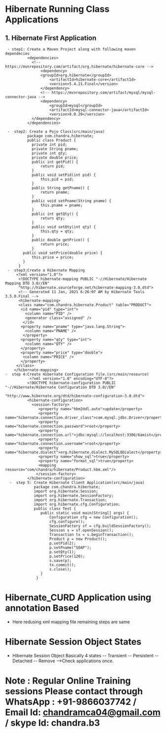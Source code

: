 # Hibernate Running Class Applications
  ## 1. Hibernate First Application
     - step1: Create a Maven Project along with following maven dependecies
              <dependencies>
                <!-- https://mvnrepository.com/artifact/org.hibernate/hibernate-core -->
		            <dependency>
		          	<groupId>org.hibernate</groupId>
		            	<artifactId>hibernate-core</artifactId>
	            		<version>5.4.21.Final</version>
	            	</dependency>
	            	<!-- https://mvnrepository.com/artifact/mysql/mysql-connector-java -->
            		<dependency>
            			<groupId>mysql</groupId>
	             		<artifactId>mysql-connector-java</artifactId>
	            		<version>8.0.20</version>
	          	</dependency>
              </dependencies>
                
     -  step2: Create a Pojo Class(src/main/java)  
              package com.chandra.hibernate;  
              public class Product {  
            	private int pid;  
            	private String pname;  
            	private int qty;  
            	private double price;  
            	public int getPid() {
		            return pid;
	            }
	            public void setPid(int pid) {
            		this.pid = pid;
	            }
            	public String getPname() {
	            	return pname;
            	}
            	public void setPname(String pname) {
             		this.pname = pname;
            	}
	            public int getQty() {
	            	return qty;
            	}
	            public void setQty(int qty) {
	            	this.qty = qty;
	            }
            	public double getPrice() {
	            	return price;
	            }
          	public void setPrice(double price) {
          		this.price = price;
          	}
          }  
     -  step3:Create a Hibernate Mapping  
         <?xml version="1.0"?>
          <!DOCTYPE hibernate-mapping PUBLIC "-//Hibernate/Hibernate Mapping DTD 3.0//EN"
          "http://hibernate.sourceforge.net/hibernate-mapping-3.0.dtd">
          <!-- Generated 11 Jan, 2021 6:26:07 AM by Hibernate Tools 3.5.0.Final -->
          <hibernate-mapping>
          <class name="com.chandra.hibernate.Product" table="PRODUCT">
           <id name="pid" type="int">
             <column name="PID" />
             <generator class="assigned" />
            </id>
           <property name="pname" type="java.lang.String">
             <column name="PNAME" />
            </property>
           <property name="qty" type="int">
             <column name="QTY" />
           </property>
           <property name="price" type="double">
            <column name="PRICE" />
           </property>
         </class>
        </hibernate-mapping>  
    -  step 4:Create Hibernate Configuration file.(src/main/resource)
               <?xml version="1.0" encoding="UTF-8"?>
              <!DOCTYPE hibernate-configuration PUBLIC "-//Hibernate/Hibernate Configuration DTD 3.0//EN"
                                         "http://www.hibernate.org/dtd/hibernate-configuration-3.0.dtd">
              <hibernate-configuration>
                <session-factory>
                   <property name="hbm2ddl.auto">update</property>
                   <property name="hibernate.connection.driver_class">com.mysql.jdbc.Driver</property>
                   <property name="hibernate.connection.password">root</property>
                   <property name="hibernate.connection.url">jdbc:mysql://localhost:3306/6amist</property>
                   <property name="hibernate.connection.username">root</property>
                   <property name="hibernate.dialect">org.hibernate.dialect.MySQL8Dialect</property>
                   <property name="show_sql">true</property>
                   <property name="format_sql">true</property>
                   <mapping resource="com/chandra/hibernate/Product.hbm.xml"/>
                  </session-factory>
              </hibernate-configuration>  
      -  step 5: Create Hibernate Client Application(src/main/java)
                 package com.chandra.hibernate;
                 import org.hibernate.Session;
                 import org.hibernate.SessionFactory;
                 import org.hibernate.Transaction;
                 import org.hibernate.cfg.Configuration;
                 public class Test {
                	public static void main(String[] args) {
	                	Configuration cfg = new Configuration();
	                	cfg.configure();
	                 	SessionFactory sf = cfg.buildSessionFactory();
	                 	Session s = sf.openSession();
	                	Transaction tx = s.beginTransaction();
		              	Product p = new Product();
	                	p.setPid(2);
	                	p.setPname("SOAP");
	                	p.setQty(1);
	                	p.setPrice(120);
	              		s.save(p);
                		tx.commit();
                		s.close();
                  	}
                  }  
# Hibernate_CURD Application using annotation Based
  -  Here redusing xml mapping file remaining steps are same
  
 # Hibernate Session Object States
   -  Hibernate Session Object Basically 4 states 
      --  Transient
      --  Persistent
      --  Detached
      --  Remove
          -->Check applications once.
  
		  
# Note : Regular Online Training sessions Please contact through WhatsApp : +91-9866037742 / Email Id: chandramca04@gmail.com / skype Id: chandra.b3

    
     

          

